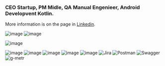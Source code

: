 ###  CEO Startup, PM Midle, QA Manual Engenieer, Android Developvent Kotlin.
  More information is on the page in [Linkedin](https://www.linkedin.com/шмелёв).
  
  ![image](https://camo.githubusercontent.com/0ac526200358c3cd09ca0eae4bc7149282c173b5fb1de1636715f18b9ab346ba/68747470733a2f2f696d672e736869656c64732e696f2f62616467652f4a6176615363726970742d4637444631453f7374796c653d666c6174266c6f676f3d4a617661536372697074266c6f676f436f6c6f723d7768697465)
![image](https://camo.githubusercontent.com/779f9a01c244fb737d351d3256288537428012c3cc755e70e7c5663afc1b7c01/68747470733a2f2f696d672e736869656c64732e696f2f62616467652f4d7953514c2d3434373941313f7374796c653d666c6174266c6f676f3d4d7953514c266c6f676f436f6c6f723d7768697465)

![image](https://camo.githubusercontent.com/b1e5e29172796924aa36d8aaed7451d15c2bf12412a283d329d8cbc95b3121b7/68747470733a2f2f696d672e736869656c64732e696f2f62616467652f507974686f6e2d3030303030303f7374796c653d666f722d7468652d6261646765266c6f676f3d707974686f6e)


![image](https://camo.githubusercontent.com/b1e5e29172796924aa36d8aaed7451d15c2bf12412a283d329d8cbc95b3121b7/68747470733a2f2f696d672e736869656c64732e696f2f62616467652f507974686f6e2d3030303030303f7374796c653d666f722d7468652d6261646765266c6f676f3d707974686f6e&width=200&height=200)
![image]()
![image]()
![image]()
![image]()
![Jira](https://github.com/your-username/your-repository/blob/main/images/jira.png)
![Postman](https://github.com/your-username/your-repository/blob/main/images/postman.png)
![Swagger](https://github.com/your-username/your-repository/blob/main/images/swagger.png)
![g-metr](https://github.com/your-username/your-repository/blob/main/images/g-metr.png)
